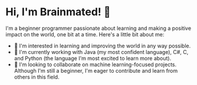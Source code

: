 # Hi, I'm Brainmated! 👋

I'm a beginner programmer passionate about learning and making a positive impact on the world, one bit at a time. Here's a little bit about me:

- 👀 I'm interested in learning and improving the world in any way possible.
- 🌱 I'm currently working with Java (my most confident language), C#, C, and Python (the language I'm most excited to learn more about).
- 💞️ I'm looking to collaborate on machine learning-focused projects. Although I'm still a beginner, I'm eager to contribute and learn from others in this field.

